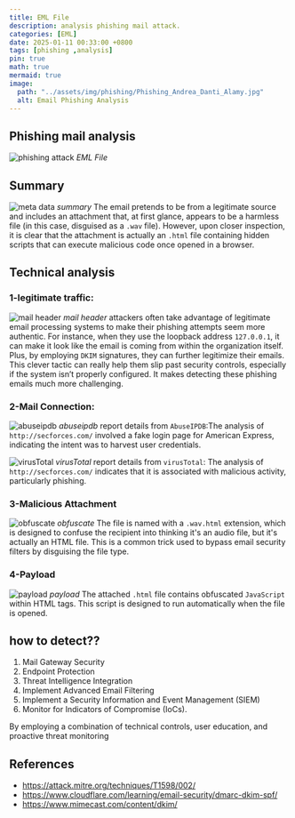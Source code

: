 ```yaml
---
title: EML File 
description: analysis phishing mail attack.
categories: [EML]
date: 2025-01-11 00:33:00 +0800
tags: [phishing ,analysis]
pin: true
math: true
mermaid: true
image:
  path: "../assets/img/phishing/Phishing_Andrea_Danti_Alamy.jpg"
  alt: Email Phishing Analysis
---
```

## Phishing mail analysis 

![phishing attack](../assets/img/phishing/Blog-Post-Images-9.svg)
_EML File_


## Summary
![meta data](../assets/img/phishing/introduction.png)
_summary_
The email pretends to be from a legitimate source and includes an attachment that, at first glance, appears to be a harmless file (in this case, disguised as a `.wav` file). However, upon closer inspection, it is clear that the attachment is actually an `.html` file containing hidden scripts that can execute malicious code once opened in a browser.


## Technical analysis
### 1-legitimate traffic:
![mail header](../assets/img/phishing/mail%20struc.png)
_mail header_
 attackers often take advantage of legitimate email processing systems to make their phishing attempts seem more authentic. For instance, when they use the loopback address `127.0.0.1`, it can make it look like the email is coming from within the organization itself. Plus, by employing `DKIM` signatures, they can further legitimize their emails. This clever tactic can really help them slip past security controls, especially if the system isn’t properly configured. It makes detecting these phishing emails much more challenging.

### 2-Mail Connection:
![abuseipdb](../assets/img/phishing/abuse.png)
_abuseipdb_
report details from `AbuseIPDB`:The analysis of `http://secforces.com/` involved a fake login page for American Express, indicating the intent was to harvest user credentials.

![virusTotal](../assets/img/phishing/virusTotal.png)
_virusTotal_
report details from `virusTotal`: The analysis of `http://secforces.com/` indicates that it is associated with malicious activity, particularly phishing. 

### 3-Malicious Attachment 
![obfuscate](../assets/img/phishing/obfuscate.png)
_obfuscate_
The file is named with a `.wav.html` extension, which is designed to confuse the recipient into thinking it's an audio file, but it's actually an HTML file. This is a common trick used to bypass email security filters by disguising the file type.

### 4-Payload
![payload](../assets/img/phishing/payload.png)
_payload_
The attached `.html` file contains obfuscated ```JavaScript``` within HTML tags. This script is designed to run automatically when the file is opened.


## how to detect??

1. Mail Gateway Security
2. Endpoint Protection
3. Threat Intelligence Integration
4. Implement Advanced Email Filtering
5. Implement a Security Information and Event Management (SIEM)
6. Monitor for Indicators of Compromise (IoCs).

By employing a combination of technical controls, user education, and proactive threat monitoring

## References
- https://attack.mitre.org/techniques/T1598/002/
- https://www.cloudflare.com/learning/email-security/dmarc-dkim-spf/
- https://www.mimecast.com/content/dkim/
